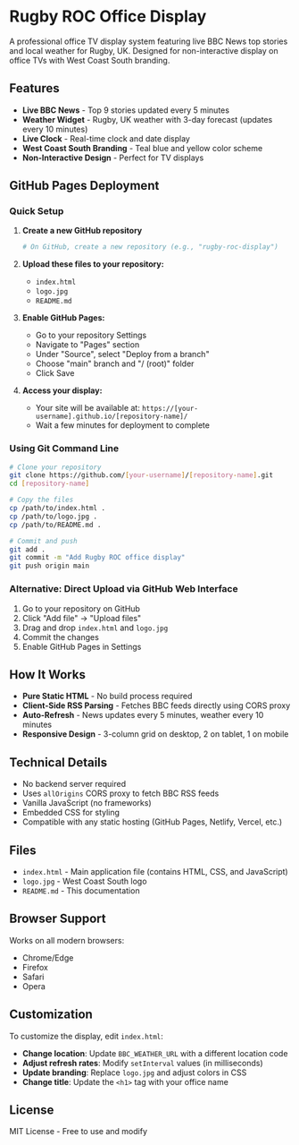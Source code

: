 # Rugby ROC Office Display

A professional office TV display system featuring live BBC News top stories and local weather for Rugby, UK. Designed for non-interactive display on office TVs with West Coast South branding.

## Features

- **Live BBC News** - Top 9 stories updated every 5 minutes
- **Weather Widget** - Rugby, UK weather with 3-day forecast (updates every 10 minutes)
- **Live Clock** - Real-time clock and date display
- **West Coast South Branding** - Teal blue and yellow color scheme
- **Non-Interactive Design** - Perfect for TV displays

## GitHub Pages Deployment

### Quick Setup

1. **Create a new GitHub repository**
   ```bash
   # On GitHub, create a new repository (e.g., "rugby-roc-display")
   ```

2. **Upload these files to your repository:**
   - `index.html`
   - `logo.jpg`
   - `README.md`

3. **Enable GitHub Pages:**
   - Go to your repository Settings
   - Navigate to "Pages" section
   - Under "Source", select "Deploy from a branch"
   - Choose "main" branch and "/ (root)" folder
   - Click Save

4. **Access your display:**
   - Your site will be available at: `https://[your-username].github.io/[repository-name]/`
   - Wait a few minutes for deployment to complete

### Using Git Command Line

```bash
# Clone your repository
git clone https://github.com/[your-username]/[repository-name].git
cd [repository-name]

# Copy the files
cp /path/to/index.html .
cp /path/to/logo.jpg .
cp /path/to/README.md .

# Commit and push
git add .
git commit -m "Add Rugby ROC office display"
git push origin main
```

### Alternative: Direct Upload via GitHub Web Interface

1. Go to your repository on GitHub
2. Click "Add file" → "Upload files"
3. Drag and drop `index.html` and `logo.jpg`
4. Commit the changes
5. Enable GitHub Pages in Settings

## How It Works

- **Pure Static HTML** - No build process required
- **Client-Side RSS Parsing** - Fetches BBC feeds directly using CORS proxy
- **Auto-Refresh** - News updates every 5 minutes, weather every 10 minutes
- **Responsive Design** - 3-column grid on desktop, 2 on tablet, 1 on mobile

## Technical Details

- No backend server required
- Uses `allOrigins` CORS proxy to fetch BBC RSS feeds
- Vanilla JavaScript (no frameworks)
- Embedded CSS for styling
- Compatible with any static hosting (GitHub Pages, Netlify, Vercel, etc.)

## Files

- `index.html` - Main application file (contains HTML, CSS, and JavaScript)
- `logo.jpg` - West Coast South logo
- `README.md` - This documentation

## Browser Support

Works on all modern browsers:
- Chrome/Edge
- Firefox
- Safari
- Opera

## Customization

To customize the display, edit `index.html`:

- **Change location**: Update `BBC_WEATHER_URL` with a different location code
- **Adjust refresh rates**: Modify `setInterval` values (in milliseconds)
- **Update branding**: Replace `logo.jpg` and adjust colors in CSS
- **Change title**: Update the `<h1>` tag with your office name

## License

MIT License - Free to use and modify
